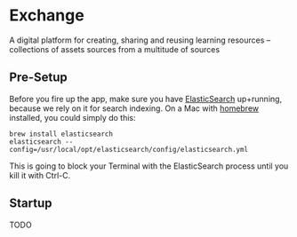 # Exchange
A digital platform for creating, sharing and reusing learning resources – collections of assets sources from a multitude of sources

## Pre-Setup

Before you fire up the app, make sure you have [ElasticSearch](https://www.elastic.co/products/elasticsearch) up+running, because we rely on it for search indexing.
On a Mac with [homebrew](http://brew.sh/) installed, you could simply do this:

    brew install elasticsearch
    elasticsearch --config=/usr/local/opt/elasticsearch/config/elasticsearch.yml
    
This is going to block your Terminal with the ElasticSearch process until you kill it with Ctrl-C.

## Startup 

TODO
